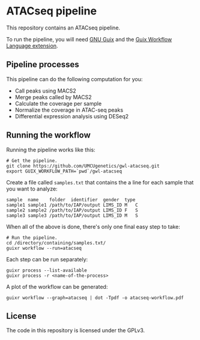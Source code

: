 ATACseq pipeline
================

This repository contains an ATACseq pipeline.

To run the pipeline, you will need [GNU Guix](https://gnu.org/software/guix)
and the [Guix Workflow Language extension](https://git.roelj.com/guix/gwl).

Pipeline processes
------------------

This pipeline can do the following computation for you:

* Call peaks using MACS2
* Merge peaks called by MACS2
* Calculate the coverage per sample
* Normalize the coverage in ATAC-seq peaks
* Differential expression analysis using DESeq2


Running the workflow
--------------------
Running the pipeline works like this:

```
# Get the pipeline.
git clone https://github.com/UMCUgenetics/gwl-atacseq.git
export GUIX_WORKFLOW_PATH=`pwd`/gwl-atacseq
```

Create a file called `samples.txt` that contains the a line for each
sample that you want to analyze:

```
sample	name	folder	identifier	gender	type
sample1	sample1	/path/to/IAP/output	LIMS_ID	M	C
sample2	sample2	/path/to/IAP/output	LIMS_ID	F	S
sample3	sample3	/path/to/IAP/output	LIMS_ID	M	S
```

When all of the above is done, there's only one final easy step to take:

```
# Run the pipeline.
cd /directory/containing/samples.txt/
guixr workflow --run=atacseq
```

Each step can be run separately:
```
guixr process --list-available
guixr process -r <name-of-the-process>
```

A plot of the workflow can be generated:
```
guixr workflow --graph=atacseq | dot -Tpdf -o atacseq-workflow.pdf
```

License
-------

The code in this repository is licensed under the GPLv3.
